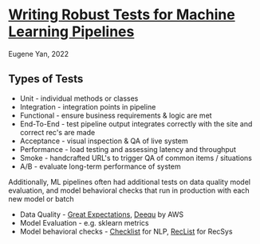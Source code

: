 # [Writing Robust Tests for Machine Learning Pipelines](https://eugeneyan.com/writing/testing-pipelines/)
Eugene Yan, 2022

## Types of Tests
* Unit - individual methods or classes
* Integration - integration points in pipeline
* Functional - ensure business requirements & logic are met
* End-To-End - test pipeline output integrates correctly with the site and correct rec's are made
* Acceptance - visual inspection & QA of live system
* Performance - load testing and assessing latency and throughput
* Smoke - handcrafted URL's to trigger QA of common items / situations
* A/B - evaluate long-term performance of system 

Additionally, ML pipelines often had additional tests on data quality model evaluation, and model behavioral checks that run in production with each new model or batch
* Data Quality - [Great Expectations](https://greatexpectations.io/), [Deequ](https://github.com/awslabs/deequ) by AWS
* Model Evaluation - e.g. sklearn metrics
* Model behavioral checks - [Checklist](https://github.com/marcotcr/checklist) for NLP, [RecList](https://reclist.io/) for RecSys

